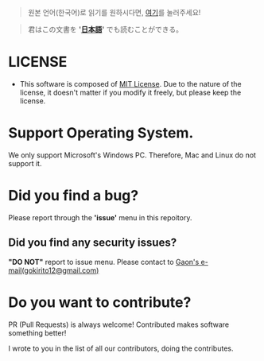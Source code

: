 >  원본 언어(한국어)로 읽기를 원하시다면, [여기](/README.md)를 눌러주세요!

> 君はこの文書を **'[日本語](./README_ja.md)'** でも読むことができる。

# LICENSE
* This software is composed of [MIT License](/LICENSE). Due to the nature of the license, it doesn't matter if you modify it freely, but please keep the license.

# Support Operating System.
 We only support Microsoft's Windows PC. Therefore, Mac and Linux do not support it.

# Did you find a bug?
 Please report through the **'issue'** menu in this repoitory.

## Did you find any security issues?
**"DO NOT"** report to issue menu. Please contact to [Gaon's e-mail(gokirito12@gmail.com\)](mailto:gokirito12@gmail.com)

# Do you want to contribute?
 PR (Pull Requests) is always welcome! Contributed makes software something better!

I wrote to you in the list of all our contributors, doing the contributes.

